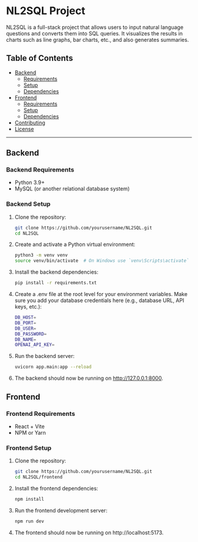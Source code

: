 # NL2SQL Project

NL2SQL is a full-stack project that allows users to input natural language questions and converts them into SQL queries. It visualizes the results in charts such as line graphs, bar charts, etc., and also generates summaries.

## Table of Contents

- [Backend](#backend)
  - [Requirements](#backend-requirements)
  - [Setup](#backend-setup)
  - [Dependencies](#backend-dependencies)
- [Frontend](#frontend)
  - [Requirements](#frontend-requirements)
  - [Setup](#frontend-setup)
  - [Dependencies](#frontend-dependencies)
- [Contributing](#contributing)
- [License](#license)

---

## Backend

### Backend Requirements

- Python 3.9+
- MySQL (or another relational database system)

### Backend Setup

1. Clone the repository:
   ```bash
   git clone https://github.com/yourusername/NL2SQL.git
   cd NL2SQL
2. Create and activate a Python virtual environment:
   ```bash
   python3 -m venv venv
   source venv/bin/activate  # On Windows use `venv\Scripts\activate`

3. Install the backend dependencies:
   ```bash
   pip install -r requirements.txt

4. Create a .env file at the root level for your environment variables. Make sure you add your database credentials here (e.g., database URL, API keys, etc.):
   ```bash
   DB_HOST=
   DB_PORT=
   DB_USER=
   DB_PASSWORD=
   DB_NAME=
   OPENAI_API_KEY=
   
5. Run the backend server:
   ```bash
   uvicorn app.main:app --reload

6. The backend should now be running on http://127.0.0.1:8000.

## Frontend

### Frontend Requirements

- React + Vite
- NPM or Yarn

### Frontend Setup

1. Clone the repository:
   ```bash
   git clone https://github.com/yourusername/NL2SQL.git
   cd NL2SQL/frontend
   
2. Install the frontend dependencies:
   ```bash
   npm install

3. Run the frontend development server:
   ```bash
   npm run dev

4. The frontend should now be running on http://localhost:5173.

